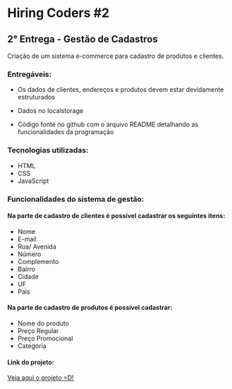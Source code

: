 # Hiring Coders #2
## 2° Entrega - Gestão de Cadastros

Criação de um sistema e-commerce para cadastro de produtos e clientes.

### Entregáveis:

- Os dados de clientes, endereços e produtos devem estar devidamente estruturados

- Dados no localstorage

- Código fonte no github com o arquivo README detalhando as funcionalidades da programação

### Tecnologias utilizadas:

- HTML
- CSS
- JavaScript

### Funcionalidades do sistema de gestão:

#### Na parte de cadastro de clientes é possível cadastrar os seguintes itens:

- Nome
- E-mail
- Rua/ Avenida
- Número
- Complemento
- Bairro
- Cidade
- UF
- País

#### Na parte de cadastro de produtos é possível cadastrar:

- Nome do produto
- Preço Regular
- Preço Promocional
- Categoria


#### Link do projeto:

[Veja aqui o projeto =D!](https://filipexxborba.github.io/Desafio2-HC/)